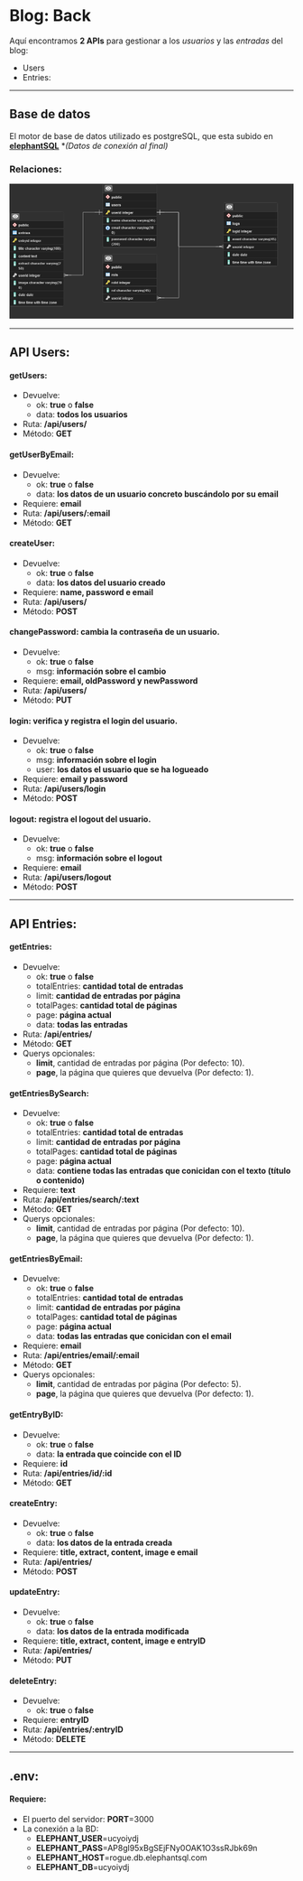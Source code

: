 # Blog: Back

Aquí encontramos **2 APIs** para gestionar a los *usuarios* y las *entradas* del blog:
* Users
* Entries:

---
## Base de datos
El motor de base de datos utilizado es postgreSQL, que esta subido en **[elephantSQL](https://www.elephantsql.com/)**
\**(Datos de conexión al final)*

### Relaciones:
![Relaciones](Relaciones.png)

---
## API Users:

#### **getUsers:**
* Devuelve:
    * ok: **true** o **false**
    * data: **todos los usuarios**
* Ruta: **/api/users/**
* Método: **GET**
  
#### **getUserByEmail:**
* Devuelve: 
    * ok: **true** o **false**
    * data: **los datos de un usuario concreto buscándolo por su email**
* Requiere: **email**
* Ruta: **/api/users/:email**
* Método: **GET**

#### **createUser:** 
* Devuelve:
    * ok: **true** o **false**
    * data: **los datos del usuario creado**
* Requiere: **name, password e email**
* Ruta: **/api/users/**
* Método: **POST**

#### **changePassword:** cambia la contraseña de un usuario.
* Devuelve:
    * ok: **true** o **false**
    * msg: **información sobre el cambio**
* Requiere: **email, oldPassword y newPassword**
* Ruta: **/api/users/**
* Método: **PUT**

#### **login:** verifica y registra el login del usuario.
* Devuelve:
    * ok: **true** o **false**
    * msg: **información sobre el login**
    * user: **los datos el usuario que se ha logueado**
* Requiere: **email y password**
* Ruta: **/api/users/login**
* Método: **POST**

#### **logout:** registra el logout del usuario.
* Devuelve:
    * ok: **true** o **false**
    * msg: **información sobre el logout**
* Requiere: **email**
* Ruta: **/api/users/logout**
* Método: **POST**

---
## API Entries:
#### **getEntries:**
* Devuelve:
  * ok: **true** o **false**
  * totalEntries: **cantidad total de entradas**
  * limit: **cantidad de entradas por página**
  * totalPages: **cantidad total de páginas**
  * page: **página actual**
  * data: **todas las entradas**
* Ruta: **/api/entries/**
* Método: **GET**
* Querys opcionales: 
    * **limit**, cantidad de entradas por página (Por defecto: 10).
    * **page**, la página que quieres que devuelva (Por defecto: 1).  
  
#### **getEntriesBySearch:** 
* Devuelve:
  * ok: **true** o **false**
  * totalEntries: **cantidad total de entradas**
  * limit: **cantidad de entradas por página**
  * totalPages: **cantidad total de páginas**
  * page: **página actual**
  * data: **contiene todas las entradas que conicidan con el texto (título o contenido)**
* Requiere: **text**
* Ruta: **/api/entries/search/:text**
* Método: **GET**
* Querys opcionales: 
  * **limit**, cantidad de entradas por página (Por defecto: 10).
  * **page**, la página que quieres que devuelva (Por defecto: 1).

#### **getEntriesByEmail:** 
* Devuelve: 
    * ok: **true** o **false**
    * totalEntries: **cantidad total de entradas**
    * limit: **cantidad de entradas por página**
    * totalPages: **cantidad total de páginas**
    * page: **página actual**
    * data: **todas las entradas que conicidan con el email**
* Requiere: **email**
* Ruta: **/api/entries/email/:email**
* Método: **GET**
* Querys opcionales: 
    * **limit**, cantidad de entradas por página (Por defecto: 5).
    * **page**, la página que quieres que devuelva (Por defecto: 1).

#### **getEntryByID:** 
* Devuelve: 
    * ok: **true** o **false**
    * data: **la entrada que coincide con el ID**            
* Requiere: **id**
* Ruta: **/api/entries/id/:id**
* Método: **GET**

#### **createEntry:** 
* Devuelve: 
    * ok: **true** o **false**
    * data: **los datos de la entrada creada**
* Requiere: **title, extract, content, image e email**
* Ruta: **/api/entries/**
* Método: **POST**

#### **updateEntry:** 
* Devuelve: 
    * ok: **true** o **false**
    * data: **los datos de la entrada modificada**
* Requiere: **title, extract, content, image e entryID**
* Ruta: **/api/entries/**
* Método: **PUT**

#### **deleteEntry:** 
* Devuelve: 
    * ok: **true** o **false**
* Requiere: **entryID**
* Ruta: **/api/entries/:entryID**
* Método: **DELETE**

---
## .env:
#### Requiere:
* El puerto del servidor: **PORT**=3000
* La conexión a la BD:
    * **ELEPHANT_USER**=ucyoiydj
    * **ELEPHANT_PASS**=AP8gl95xBgSEjFNy0OAK1O3ssRJbk69n
    * **ELEPHANT_HOST**=rogue.db.elephantsql.com
    * **ELEPHANT_DB**=ucyoiydj